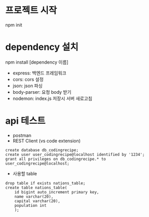 # 프로젝트 시작
npm init

# dependency 설치
npm install [dependency 이름]
- express: 백엔드 프레임워크
- cors: cors 설정
- json: json 파싱
- body-parser: 요청 body 받기
- nodemon: index.js 저장시 서버 새로고침

# api 테스트
- postman
- REST Client (vs code extension)

```
create database db_codingrecipe;
create user user_codingrecipe@localhost identified by '1234';
grant all privileges on db_codingrecipe.* to user_codingrecipe@localhost;
```
- 사용할 table
```
drop table if exists nations_table;
create table nations_table(
	id bigint auto_increment primary key,
    name varchar(20),
    capital varchar(20),
    population int
    );
```
